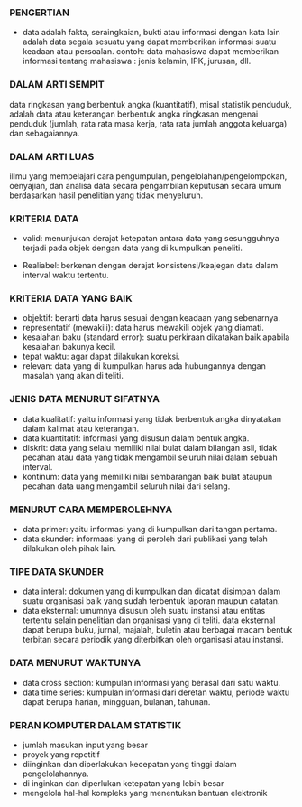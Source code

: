 ### PENGERTIAN 

- data adalah fakta, seraingkaian, bukti atau informasi dengan kata lain adalah data segala sesuatu yang dapat memberikan informasi suatu keadaan atau persoalan.
contoh: data mahasiswa dapat memberikan informasi tentang mahasiswa : jenis kelamin, IPK, jurusan, dll.

### DALAM ARTI SEMPIT

data ringkasan yang berbentuk angka (kuantitatif), misal statistik penduduk, adalah data atau keterangan berbentuk angka ringkasan mengenai penduduk (jumlah, rata rata masa kerja, rata rata jumlah anggota keluarga) dan sebagaiannya.

### DALAM ARTI LUAS
illmu yang mempelajari cara pengumpulan, pengelolahan/pengelompokan, oenyajian, dan analisa data secara pengambilan keputusan secara umum berdasarkan hasil penelitian yang tidak menyeluruh.

### KRITERIA DATA

- valid: menunjukan derajat ketepatan antara data yang sesungguhnya terjadi pada objek dengan data yang di kumpulkan peneliti.

- Realiabel: berkenan dengan derajat konsistensi/keajegan data dalam interval waktu tertentu.

### KRITERIA DATA YANG BAIK

- objektif: berarti data harus sesuai dengan keadaan yang sebenarnya.
- representatif (mewakili): data harus mewakili objek yang diamati.
- kesalahan baku (standard error): suatu perkiraan dikatakan baik apabila kesalahan bakunya kecil.
- tepat waktu: agar dapat dilakukan koreksi.
- relevan: data yang di kumpulkan harus ada hubungannya dengan masalah yang akan di teliti.

### JENIS DATA MENURUT SIFATNYA

- data kualitatif: yaitu informasi yang tidak berbentuk angka dinyatakan dalam kalimat atau keterangan.
- data kuantitatif: informasi yang disusun dalam bentuk angka.
- diskrit: data yang selalu memiliki nilai bulat dalam bilangan asli, tidak pecahan atau data yang tidak mengambil seluruh nilai dalam sebuah interval.
- kontinum: data yang memiliki nilai sembarangan baik bulat ataupun pecahan data uang mengambil seluruh nilai dari selang.

### MENURUT CARA MEMPEROLEHNYA

- data primer: yaitu informasi yang di kumpulkan dari tangan pertama.
- data skunder: informaasi yang di peroleh dari publikasi yang telah dilakukan oleh pihak lain.

### TIPE DATA SKUNDER

- data interal: dokumen yang di kumpulkan dan dicatat disimpan dalam suatu organisasi baik yang sudah terbentuk laporan maupun catatan.
- data eksternal: umumnya disusun oleh suatu instansi atau entitas tertentu selain penelitian dan organisasi yang di teliti. data eksternal dapat berupa buku, jurnal, majalah, buletin atau berbagai macam bentuk terbitan secara periodik yang diterbitkan oleh organisasi atau instansi.

### DATA MENURUT WAKTUNYA

- data cross section: kumpulan informasi yang berasal dari satu waktu.
- data time series: kumpulan informasi dari deretan waktu, periode waktu dapat berupa harian, mingguan, bulanan, tahunan.

### PERAN KOMPUTER DALAM STATISTIK

- jumlah masukan input yang besar
- proyek yang repetitif
- diinginkan dan diperlakukan kecepatan yang tinggi dalam pengelolahannya.
- di inginkan dan diperlukan ketepatan yang lebih besar
- mengelola hal-hal kompleks yang menentukan bantuan elektronik

